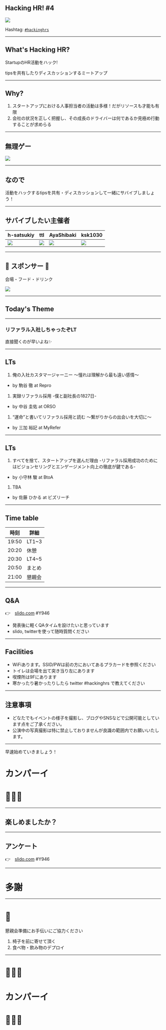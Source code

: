 ## Hacking HR! #4

![](/assets/images/logo-transparent-small.png)

Hashtag: [`#hackinghrs`](https://twitter.com/hashtag/hackinghrs)

---

## What's Hacking HR?

StartupのHR活動をハック!

tipsを共有したりディスカッションするミートアップ

---

## Why?

1. スタートアップにおける人事担当者の活動は多様！だがリソースも才能も有限
1. 会社の状況を正しく把握し、その成長のドライバーは何であるか見極め行動することが求めらる

---

## 無理ゲー

![](/meetups/1/meme-oh-2.png)

---

## なので

活動をハックするtipsを共有・ディスカッションして一緒にサバイブしましょう！

---

## サバイブしたい主催者

h-satsukiy | ttl | AyaShibaki | ksk1030
--- | --- | --- | ---
![](https://avatars2.githubusercontent.com/u/40909062?s=200&v=4) | ![](https://avatars0.githubusercontent.com/u/1057490?s=200&v=4) | ![](https://avatars2.githubusercontent.com/u/42400921?s=200&v=4) | ![](https://avatars0.githubusercontent.com/u/16422265?s=200&v=4)

---

## 🎉 スポンサー 👏

会場・フード・ドリンク

![](/assets/images/sponsers/repro-logo-colored.png)

---

## Today's Theme

---

### リファラル入社しちゃったぞLT

直接聞くのが早いよね✨

---

## LTs

1. 俺の入社カスタマージャーニー ～憧れは理解から最も遠い感情～
  - by 駒谷 徹 at Repro

1. 実録リファラル採用 -僕と副社長の1827日-
  - by 中谷 圭佑 at ORSO

1. “運命”と書いてリファラル採用と読む ～繋がりからの出会いを大切に～
  - by 三加 裕記 at MyRefer

---

## LTs  

1. すべてを捨て、スタートアップを選んだ理由 -リファラル採用成功のためにはビジョンセリングとエンゲージメント向上の徹底が鍵である-
  - by 小守林 駿 at BtoA

1. TBA
  - by 佐藤 ひかる at ビズリーチ

---

## Time table

時刻 | 詳細
--- | ---
19:50 | LT1~3
20:20 | 休憩
20:30 | LT4~5
20:50 | まとめ
21:00 | 懇親会

---

## Q&A

👉　[slido.com](https://wall2.sli.do/event/fylegcwl) #Y946

- 発表後に軽くQAタイムを設けたいと思っています
- slido, twitterを使って随時質問ください

---

## Facilities

- WiFiあります。SSID/PWは前の方においてあるプラカードを参照ください
- トイレは会場を出て突き当り左にあります
- 喫煙所は9Fにあります
- 寒かったり暑かったりしたら twitter #hackinghrs で教えてください

---

## 注意事項

- どなたでもイベントの様子を撮影し、ブログやSNSなどで公開可能としています点をご了承ください。
- 公演中の写真撮影は特に禁止しておりませんが良識の範囲内でお願いいたします。

---

早速始めていきましょう！

# カンパーイ
# 🍻🍻🍻

---

## 楽しめましたか？

---

## アンケート

👉　[slido.com](https://wall2.sli.do/event/fylegcwl) #Y946

---

# 多謝

---

# 🙏

懇親会準備にお手伝いにご協力ください

1. 椅子を前に寄せて頂く
1. 食べ物・飲み物のデプロイ

---

# 🍻🍻🍻
# カンパーイ
# 🍻🍻🍻
